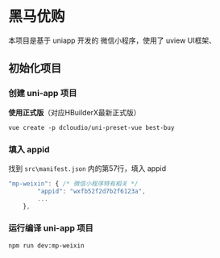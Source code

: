 # 黑马优购

本项目是基于 uniapp 开发的 微信小程序，使用了 uview UI框架、



## 初始化项目

### 创建 uni-app 项目

**使用正式版**（对应HBuilderX最新正式版）

~~~
vue create -p dcloudio/uni-preset-vue best-buy
~~~

### 填入 appid

找到 `src\manifest.json` 内的第57行，填入 appid

~~~js
"mp-weixin": { /* 微信小程序特有相关 */
		"appid": "wxfb52f2d7b2f6123a",
		...
	},
~~~

### 运行编译 uni-app 项目

~~~
npm run dev:mp-weixin
~~~